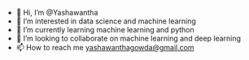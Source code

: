 - 👋 Hi, I’m @Yashawantha
- 👀 I’m interested in data science and machine learning 
- 🌱 I’m currently learning machine learning and python
- 💞️ I’m looking to collaborate on machine learning and deep learning
- 📫 How to reach me yashawanthagowda@gmail.com

<!---
Yashawantha/Yashawantha is a ✨ special ✨ repository because its `README.md` (this file) appears on your GitHub profile.
You can click the Preview link to take a look at your changes.
--->
